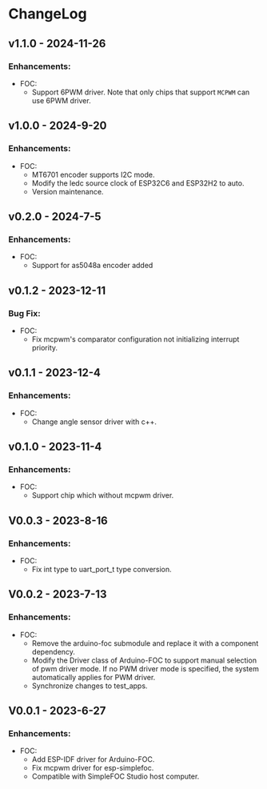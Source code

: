 # ChangeLog

## v1.1.0 - 2024-11-26
### Enhancements:
* FOC:
    * Support 6PWM driver. Note that only chips that support ``MCPWM`` can use 6PWM driver.

## v1.0.0 - 2024-9-20
### Enhancements:
* FOC:
    * MT6701 encoder supports I2C mode.
    * Modify the ledc source clock of ESP32C6 and ESP32H2 to auto.
    * Version maintenance.

## v0.2.0 - 2024-7-5
### Enhancements:
* FOC:
    * Support for as5048a encoder added

## v0.1.2 - 2023-12-11
### Bug Fix:
* FOC:
    * Fix mcpwm's comparator configuration not initializing interrupt priority.

## v0.1.1 - 2023-12-4
### Enhancements:
* FOC:
    * Change angle sensor driver with c++.

## v0.1.0 - 2023-11-4
### Enhancements:
* FOC:
    * Support chip which without mcpwm driver.

## V0.0.3 - 2023-8-16
### Enhancements:
* FOC:
    * Fix int type to uart_port_t type conversion.

## V0.0.2 - 2023-7-13
### Enhancements:
* FOC:
    * Remove the arduino-foc submodule and replace it with a component dependency.
    * Modify the Driver class of Arduino-FOC to support manual selection of pwm driver mode. If no PWM driver mode is specified, the system automatically applies for PWM driver.
    * Synchronize changes to test_apps.

## V0.0.1 - 2023-6-27
### Enhancements:
* FOC:
    * Add ESP-IDF driver for Arduino-FOC.
    * Fix mcpwm driver for esp-simplefoc.
    * Compatible with SimpleFOC Studio host computer.


